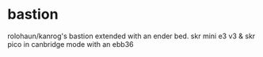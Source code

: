 # bastion
rolohaun/kanrog's bastion extended with an ender bed. skr mini e3 v3 &amp; skr pico in canbridge mode with an ebb36
